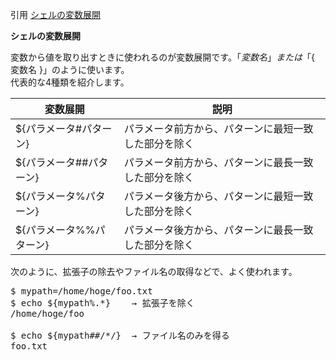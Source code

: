 引用 
[シェルの変数展開](https://codezine.jp/article/detail/3014 "シェルの変数展開")

**シェルの変数展開**

変数から値を取り出すときに使われるのが変数展開です。「$変数名」または「${ 変数名 }」のように使います。<br/>
代表的な4種類を紹介します。<br/>

|変数展開 | 説明             |
|---       |---                   |
|${パラメータ#パターン}|パラメータ前方から、パターンに最短一致した部分を除く|
|${パラメータ##パターン}|パラメータ前方から、パターンに最長一致した部分を除く|
|${パラメータ%パターン}|パラメータ後方から、パターンに最短一致した部分を除く|
|${パラメータ%%パターン}|パラメータ後方から、パターンに最長一致した部分を除く|

次のように、拡張子の除去やファイル名の取得などで、よく使われます。

<pre>
$ mypath=/home/hoge/foo.txt
$ echo ${mypath%.*}    → 拡張子を除く
/home/hoge/foo

$ echo ${mypath##/*/}  → ファイル名のみを得る
foo.txt
</pre>
